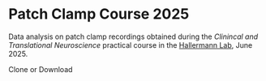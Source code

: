 # Patch Clamp Course 2025
Data analysis on patch clamp recordings obtained during the *Clinincal and Translational Neuroscience* practical course in the [Hallermann Lab](https://github.com/HallermannLab), June 2025.

Clone or Download 